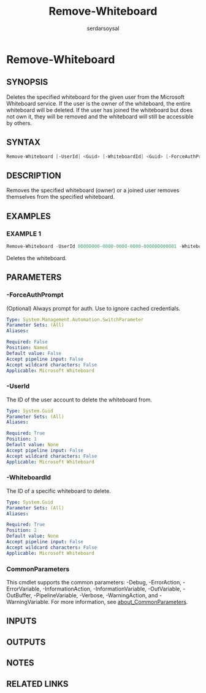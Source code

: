 ﻿---
external help file: WhiteboardAdmin-help.xml
Module Name: WhiteboardAdmin
online version: https://learn.microsoft.com/powershell/module/whiteboard/remove-whiteboard
applicable: Microsoft Whiteboard
title: Remove-Whiteboard
schema: 2.0.0
author: serdarsoysal
ms.author: serdars
ms.reviewer:
---

# Remove-Whiteboard

## SYNOPSIS

Deletes the specified whiteboard for the given user from the Microsoft Whiteboard service. If the user is the owner of the whiteboard, the entire whiteboard will be deleted. If the user has joined the whiteboard but does not own it, they will be removed and the whiteboard will still be accessible by others.

## SYNTAX

```powershell
Remove-Whiteboard [-UserId] <Guid> [-WhiteboardId] <Guid> [-ForceAuthPrompt] [<CommonParameters>]
```

## DESCRIPTION

Removes the specified whiteboard (owner) or a joined user removes themselves from the specified whiteboard.

## EXAMPLES

### EXAMPLE 1

```powershell
Remove-Whiteboard -UserId 00000000-0000-0000-0000-000000000001 -WhiteboardId 00000000-0000-0000-0000-000000000002
```

Deletes the whiteboard.

## PARAMETERS

### -ForceAuthPrompt

(Optional) Always prompt for auth. Use to ignore cached credentials.

```yaml
Type: System.Management.Automation.SwitchParameter
Parameter Sets: (All)
Aliases:

Required: False
Position: Named
Default value: False
Accept pipeline input: False
Accept wildcard characters: False
Applicable: Microsoft Whiteboard
```

### -UserId

The ID of the user account to delete the whiteboard from.

```yaml
Type: System.Guid
Parameter Sets: (All)
Aliases:

Required: True
Position: 1
Default value: None
Accept pipeline input: False
Accept wildcard characters: False
Applicable: Microsoft Whiteboard
```

### -WhiteboardId

The ID of a specific whiteboard to delete.

```yaml
Type: System.Guid
Parameter Sets: (All)
Aliases:

Required: True
Position: 2
Default value: None
Accept pipeline input: False
Accept wildcard characters: False
Applicable: Microsoft Whiteboard
```

### CommonParameters

This cmdlet supports the common parameters: -Debug, -ErrorAction, -ErrorVariable, -InformationAction, -InformationVariable, -OutVariable, -OutBuffer, -PipelineVariable, -Verbose, -WarningAction, and -WarningVariable. For more information, see [about_CommonParameters](https://go.microsoft.com/fwlink/p/?LinkID=113216).

## INPUTS

## OUTPUTS

## NOTES

## RELATED LINKS
